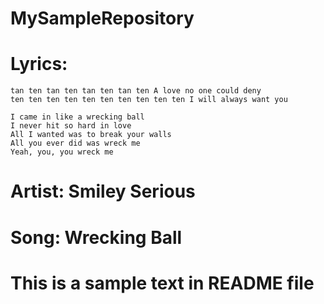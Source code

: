 # MySampleRepository
# Lyrics: 
    tan ten tan ten tan ten tan ten A love no one could deny
    ten ten ten ten ten ten ten ten ten ten I will always want you

    I came in like a wrecking ball
    I never hit so hard in love
    All I wanted was to break your walls
    All you ever did was wreck me
    Yeah, you, you wreck me

# Artist: Smiley Serious
# Song: Wrecking Ball
# This is a sample text in README file
